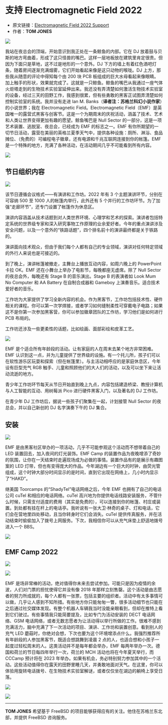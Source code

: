 # 支持 Electromagnetic Field 2022

- 原文链接：[Electromagnetic Field 2022 Support](https://freebsdfoundation.org/wp-content/uploads/2022/08/jones_trip_report.pdf)
- 作者：**TOM JONES**

![](https://github.com/user-attachments/assets/0dd1aafc-ee86-4589-9227-01d8bc28f240)


我站在夜总会的顶端，开始意识到我正处在一条鲸鱼的内部。它在 DJ 放着鼓与贝斯的地方弯曲着，形成了这只怪兽的嘴巴。这样一层地板放在建筑里肯定很贵。但因为下面只是草地，这不过是地形的一个意外。DJ 下方的墙上有着红色酒吧灯条，随着房间逐渐充满烟雾，它们开始看起来像是这只动物的喉咙。DJ 上方，那些我从随意的评论中得知每个由 200 块 PCB 板组成的巨大水母看起来像眼睛。加上触手的形状，效果就完成了。这就是一只鲸鱼。鲸鱼的嘴巴从我通过一座气体火炬塔走到的生物技术实验室延伸出来。我还没有弄清楚如何激活生物技术实验室的设备，经过三天的田野工作，我感到很累，但有些勇敢的黑客正试图弄清楚如何控制实验室的系统。我并没有走进 Ian M. Banks（**译者注：苏格兰科幻小说作家**）的小说世界；我在 Electromagnetic Field。Electromagnetic Field（EMF）是英国唯一的露营式黑客与创客节。这是一个为期周末的庆祝活动，涵盖了技术、艺术和人类让世界变得更加有趣的愿望。鲸鱼嘴巴是 Null Sector 的一部分，这是一项艺术装置、逃脱室、夜总会，已经成为 EMF 的标志之一。EMF 有你所期望的一切节日活动，露营在美丽的英格兰夏季天气中，提供各种设施：厕所、淋浴、食品摊位、（免费的）可编程电子徽章，还有电源和千兆互联网连接到你的帐篷。EMF 是一个特殊的地方，充满了各种活动，在活动期间几乎不可能看到所有内容。

![](https://github.com/user-attachments/assets/163c9aa4-c256-4343-977f-207ab52e9721)


## 节日组织内容  

![](https://github.com/user-attachments/assets/7b9d6778-c840-418e-bc82-0553cc9107db)


该节日遵循会议格式——有演讲和工作坊。2022 年有 3 个主题演讲环节，分别在可容纳 500 至 1000 人的帐篷内举行，此外还有 5 个并行的工作坊环节。为了加强“走廊环节”，还专门设置了帐篷作为休息区。

演讲内容涵盖从技术话题到对人类世界环境、心理学和艺术的探索。演讲者包括特定系统的世界级专家和深入研究事物工作原理的业余爱好者。今年的重点演讲涉及安全问题，以及一个意外的“铁路话题”，四个排名前十的演讲最终都是关于铁路的。

演讲面向技术观众，但由于我们每个人都有自己的专业领域，演讲对任何特定领域的外行人来说也是可接近的。

到了晚上，演讲帐篷被撤走，主舞台上播放互动内容，如周六晚上的 PowerPoint 卡拉 OK。EMF 还在小舞台上举办了电影节，每晚都座无虚席。除了 Null Sector 的夜总会外，每晚还有 Stage B 的音乐演出。Stage B 的表演者如 Look Mum No Computer 和 AA Battery 在自制合成器和 Gameboy 上演奏音乐。适合技术爱好者的音乐。

工作坊为大家提供了学习全新内容的机会。作为黑客节，工作坊包括技术性、硬件相关的课程。你可以第一次学焊接，或者学习如何缝制柔性可穿戴电子电路；如果这不是你第一次参加黑客营，你可以参加徽章团队的工作坊，学习他们是如何进行 PCB 布局的。

工作坊还涉及一些更柔性的话题，比如绘画、面部彩绘和皮革工艺。

![](https://github.com/user-attachments/assets/1325fd3e-54a2-475b-ab1f-1a118fb276fe)


EMF 是个适合所有年龄段的活动。让有家庭的人在周末去某个地方非常困难。EMF 认识到这一点，并为儿童提供了世界级的设施。有一个托儿所，孩子们可以在软性游乐区玩耍和探索（但在帐篷里）。与主活动相呼应的是家庭休息区，今年设有巨型充气 RGB 触手、儿童和照顾他们的大人们的活动，以及可以坐下来让活动流逝的地方。

青少年工作坊环节每天从节日开始直到晚上九点，内容包括建造桥梁、教授计算机与人工智能的互动、用树莓派 Pico 进行硬件黑客入门，以及著名的 DJ 工作坊。

在青少年 DJ 工作坊后，据说一些孩子们聚集在一起，计划接管 Null Sector 的夜总会，并以自己新创的 DJ 名字演奏下午的 DJ 集合。

## 安装  

![](https://github.com/user-attachments/assets/7d080e9d-7e3b-408c-aff8-cc911d3e1ab3)


EMF 是由黑客社区举办的一项活动，几乎不可能参观这个活动而不想带着自己的 LED 装置回去，加入夜间的灯光装饰。EMF Camp 的装置作品为夜晚增添了奇妙的氛围，让你在一天结束时走遍现场成为必做的事情。装置作品有的是展示有趣图案的 LED 灯带，但也有变得庞大的作品。今年湖边有一个巨大的时钟，由荧光管组成，这个时钟大部分时间显示的是时间，直到它出现在网络上，几小时内显示了“HAKD”。  

继美国 Toorcamps 的“ShadyTel”电话网络之后，今年 EMF 也拥有了自己的电话公司 cuTel 和相应的电话网络。cuTel 高兴地为你提供电话线路安装服务，不管什么时候，只需支付适度的费用（其实是免费的），可以连接到你的帐篷、村庄或装置。到处都有挂在杆上的电话亭。我听说有一张大卫·林奇的桌子、灯和电话，它们会在营地里四处移动，且当你转身时它们会消失。cuTel 提供传真服务，并在活动结束时偷偷加入了拨号上网服务。下次，我相信你可以从充气床垫上舒适地拨号进入一个 BBS。  

![](https://github.com/user-attachments/assets/c3830f80-6f6a-40b0-9c30-a8442b2a1728)


## EMF Camp 2022  

![](https://github.com/user-attachments/assets/668f02c8-32e7-4675-8819-e407101d4e2d)

![](https://github.com/user-attachments/assets/32a755ee-485c-4b3b-a0fd-d6db2c00e539)

EMF 是场非常棒的活动，绝对值得你未来去尝试参加。可能只是因为疫情的余波，人们对门票的担忧使得它并没有像 2018 年那样立刻售罄。这个活动是由志愿者的努力所成就的，每个人都有一张票，包括主要的组织者。活动中有太多事情可以做，几乎让人感到不知所措。有些地方你只能匆匆一瞥，很多活动细节也只能在之后通过社交媒体发现。有整个机器人车辆我当时没能亲眼看到，但却在推特上看到它们驶过。有些事情我只能简要提及，比如专门为活动安装的 DECT 电话网络、GSM 电话网络，或者无数志愿者为让活动得以举行所做的工作。很难不感到充满活力，脑中充满了下一次活动的项目、演讲、工作坊和装置创意。看到别人的充气 LED 蘑菇时，你绝对会想，下次也要为这个环境增添点什么。我强烈推荐所有年龄段的人参加黑客节，既适合想跳舞到凌晨 2 点的人，也适合想和小孩子一起度过轻松周末的人。这类活动并不是每年都会举办，EMF 每两年举办一次。德国和荷兰的节日每四年举行一次，荷兰的 MCH 活动也将在今年夏天举行，而 CCCamp 预计将在 2023 年举办。如果有机会，务必特别努力参加其中的一个活动。这些活动值得你在露天的田野里睡几天，并勇敢地面对天气。在这里，你可以体验用旋转电话拨号、在生物技术实验室解谜，或者仅仅坐在湖边的躺椅上享受日落。  

![](https://github.com/user-attachments/assets/82756639-c27d-4dfc-b4ed-8fb85d6bdff4)

![](https://github.com/user-attachments/assets/568a8ab1-bb88-4686-9b7f-fed62e09318e)

---

**TOM JONES** 希望基于 FreeBSD 的项目能够获得应有的关注。他住在苏格兰东北部，并提供 FreeBSD 咨询服务。
